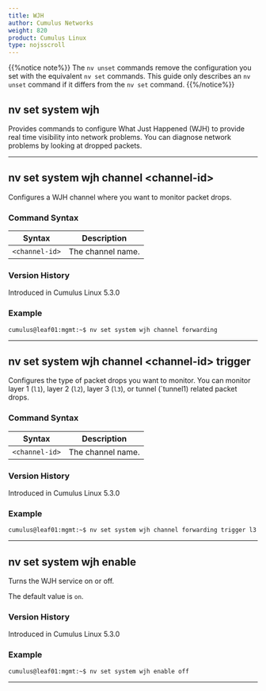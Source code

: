 ```yaml
---
title: WJH
author: Cumulus Networks
weight: 820
product: Cumulus Linux
type: nojsscroll
---
```

{{%notice note%}}
The `nv unset` commands remove the configuration you set with the equivalent `nv set` commands. This guide only describes an `nv unset` command if it differs from the `nv set` command.
{{%/notice%}}

## nv set system wjh

Provides commands to configure What Just Happened (WJH) to provide real time visibility into network problems. You can diagnose network problems by looking at dropped packets.

- - -

## nv set system wjh channel \<channel-id\>

Configures a WJH channel where you want to monitor packet drops.

### Command Syntax

| Syntax |  Description   |
| ---------  | -------------- |
| `<channel-id>` | The channel name.  |

### Version History

Introduced in Cumulus Linux 5.3.0

### Example

```
cumulus@leaf01:mgmt:~$ nv set system wjh channel forwarding
```

- - -

## nv set system wjh channel \<channel-id\> trigger

Configures the type of packet drops you want to monitor. You can monitor layer 1 (`l1`), layer 2 (`l2`), layer 3 (`l3`), or tunnel (`tunnel1) related packet drops.

### Command Syntax

| Syntax |  Description   |
| ---------  | -------------- |
| `<channel-id>` | The channel name. |

### Version History

Introduced in Cumulus Linux 5.3.0

### Example

```
cumulus@leaf01:mgmt:~$ nv set system wjh channel forwarding trigger l3
```

- - -

## nv set system wjh enable

Turns the WJH service on or off.

The default value is `on`.

### Version History

Introduced in Cumulus Linux 5.3.0

### Example

```
cumulus@leaf01:mgmt:~$ nv set system wjh enable off
```

- - -
